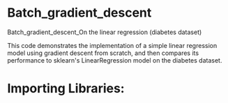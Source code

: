 # Batch_gradient_descent
Batch_gradient_descent_On the linear regression (diabetes dataset)


This code demonstrates the implementation of a simple linear regression model using gradient descent from scratch, and then compares its performance to sklearn's LinearRegression model on the diabetes dataset.
# Importing Libraries:

